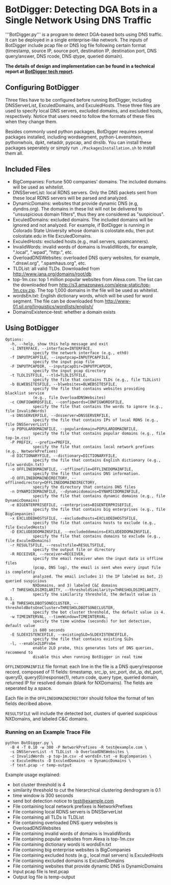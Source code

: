 # BotDigger: Detecting DGA Bots in a Single Network Using DNS Traffic

'''BotDigger.py''' is a program to detect DGA-based bots using DNS traffic. It can be
deployed in a single enterprise-like network. The inputs of BotDigger include
pcap file or DNS log file following certain format (timestamp, source IP,
source port, destination IP, destination port, DNS query/answer, DNS rcode, DNS
qtype, queried domain).

**The details of design and implementation can be found in a technical report
at [BotDigger tech report](http://www.cs.colostate.edu/~hanzhang/papers/BotDigger-techReport.pdf).**

## Configuring BotDigger

   Three files have to be configured before running BotDigger, including
DNSServerList, ExculedDomains, and ExculedHosts. These three files are used to
specify local DNS servers, excluded domains, and excluded hosts, respectively.
Notice that users need to follow the formats of these files when they change
them.

   Besides commonly used python packages, BotDigger requires several packages
installed, including wordsegment, python-Levenshtein, pythonwhois, dpkt,
netaddr, pypcap, and dnslib. You can install these packages seperately or
simply run `./PackagesInstallation.sh` to install them all.

## Included Files

* BigCompanies: Fortune 500 companies' domains. The included domains
  will be used as whitelist.
* DNSServerList: local RDNS servers. Only the DNS packets sent from
  these local RDNS servers will be parsed and analyzed.
* DynamicDomains: websites that provide dynamic DNS (e.g, dyndns.org).
  The domains in these list will not be delivered to "unsuspicious
  domain filters", thus they are considered as "suspicious".
* ExculedDomains: excluded domains. The included domains will be ignored
  and not analyzed. For example, if BotDigger is running in Colorado
  State University whose domain is colostate.edu, then put colostate.edu
  in file ExculedDomains.
* ExculedHosts: excluded hosts (e.g., mail servers, spamcanners).
* InvalidWords: invalid words of domains is InvalidWords, for example,
  ".local", ".wpad", "http:", etc.
* OverloadDNSWebsites: overloaded DNS query websites, for example,
  ".dnswl.org", ".spamhaus.org", etc.
* TLDList: all valid TLDs. Downloaded from
  http://www.iana.org/domains/root/db
* top-1m.csv: top 1 million popular websites from Alexa.com. The list
  can the downloaded from
  http://s3.amazonaws.com/alexa-static/top-1m.csv.zip. The top 1,000
  domains in the file will be used as whitelist.
* wordsEn.txt: English dictionary words, which will be used for word
  segment. The file can be downloaded from
  http://www-01.sil.org/linguistics/wordlists/english/
* DomainsExistence-test: whether a domain exists

## Using BotDigger

~~~~
Options:
  -h, --help, show this help message and exit
  -i INTERFACE, --interface=INTERFACE,
            specify the network interface (e.g., eth0)
  -f INPUTPCAPFILE, --inputpcap=INPUTPCAPFILE,
            specify the input pcap file
  -F INPUTPCAPDIR, --inputpcapDir=INPUTPCAPDIR,
            specify the input pcap directory
  -t TLDLISTFILE, --tld=TLDLISTFILE,
            specify the file that contains TLDs (e.g., file TLDList)
  -b BLWEBSITESFILE, --blwebsites=BLWEBSITESFILE,
            specify the file that contains websites providing blacklist service
            (e.g., file OverloadDNSWebsites)
  -c CONFIGWORDSFILE, --configwords=CONFIGWORDSFILE,
            specify the file that contains the words to ignore (e.g., file InvalidWords)
  -s DNSSERVERFILE, --dnsserver=DNSSERVERFILE,
            specify the file that contains IPs of local RDNS (e.g., file DNSServerList)
  -p POPULARDOMAINFILE, --populardomain=POPULARDOMAINFILE,
            specify the file that contains popular domains (e.g., file top-1m.csv)
  -P PREFIX, --prefix=PREFIX,
            specify the file that contains local network prefixes (e.g., NetworkPrefixes)
  -d DICTIONARYFILE, --dictionary=DICTIONARYFILE,
            specify the file that contains English dictionary (e.g., file wordsEn.txt)
  -o OFFLINEDOMAINFILE, --offlinefile=OFFLINEDOMAINFILE,
            specify the file that contains DNS information.
  -O OFFLINEDOMAINDIRECTORY, --offlinedirectory=OFFLINEDOMAINDIRECTORY,
            specify the directory that contains DNS files
  -n DYNAMICDOMAINFILE, --dynamicdomains=DYNAMICDOMAINFILE,
            specify the file that contains dynamic domains (e.g., file DynamicDomains)
  -e BIGENTERPRISEFILE, --enterprises=BIGENTERPRISEFILE,
            specify the file that contains big enterprises (e.g., file BigCompanies)
  -x EXCLUDEDHOSTSFILE, --excludedhosts=EXCLUDEDHOSTSFILE,
            specify the file that contains hosts to exclude (e.g., file ExculedHosts)
  -D EXCLUDEDDOMAINSFILE, --excludeddomains=EXCLUDEDDOMAINSFILE,
            specify the file that contains domains to exclude (e.g., file ExculedDomains)
  -r RESULTSFILE, --resultsfile=RESULTSFILE,
            specify the output file or directory
  -R RECEIVER, --receiver=RECEIVER,
            specify the email receiver when the input data is offline files
            (pcap, DNS log), the email is sent when every input file is completely
            analyzed. The email includes 1) the IP labeled as bot, 2) queried suspicious
            NXDomains, and 3) labeled C&C domains
  -T THRESHOLDSIMILARITY, --thresholdSimilarity=THRESHOLDSIMILARITY,
            specify the similarity threshold, the default value is 0.1.
  -B THRESHOLDBOTSONECLUSTER, --thresholdBotsOneCluster=THRESHOLDBOTSONECLUSTER,
            specify the bot cluster threshold, the default value is 4.
  -w TIMEINTERVAL, --timeWindow=TIMEINTERVAL,
            specify the time window (seconds) for bot detection, default value
            is 600 seconds
  -E SLDEXISTENCEFILE, --existingSLD=SLDEXISTENCEFILE,
            specify the file that contains existing SLDs
  -l, --enable2LDProbe
            enable 2LD probe, this generates lots of DNS queries, recommend to
            disable this when running BotDigger in real time
~~~~


`OFFLINEDOMAINFILE` file format: each line in the file is a DNS
query/response record, composed of 11 fields: timestamp, src_ip,
src_port, dst_ip, dst_port, queryID, query(0)/response(1), return code,
query type, queried domain, returned IP for resolved domain (blank for
NXDomains). The fields are seperated by a space.

Each file in the `OFFLINEDOMAINDIRECTORY` should follow the format of
ten fields decribed above.

`RESULTSFILE` will include the detected bot, clusters of queried
suspicious NXDomains, and labeled C&C domains.

### Running on an Example Trace File

~~~~
python BotDigger.py \
  -B 4 -T 0.10 -w 300 -P NetworkPrefixes -R test@example.com \
  -s DNSServerList -t TLDList -b OverloadDNSWebsites \
  -c InvalidWords -p top-1m.csv -d wordsEn.txt -e BigCompanies \
  -x ExculedHosts -D ExculedDomains -n DynamicDomains \
  -f test.pcap -r temp-output
~~~~

Example usage explained:
- bot cluster threshold is 4
- similarity threshold to cut the hierarchical clustering dendrogram is 0.1
- time window is 300 seconds
- send bot detection notice to test@example.com
- File containing local network prefixes is NetworkPrefixes
- File containing local RDNS servers is DNSServerList
- File containing all TLDs is TLDList
- File containing overloaded DNS query websites is OverloadDNSWebsites
- File containing invalid words of domains is InvalidWords
- File containing popular websites from Alexa is top-1m.csv
- File containing dictionary words is wordsEn.txt
- File containing big enterprise websites is BigCompanies
- File containing excluded hosts (e.g., local mail servers) is ExculedHosts
- File containing excluded domains is ExculedDomains
- File containing websites that provide dynamic DNS is DynamicDomains
- Input pcap file is test.pcap
- Output log file is temp-output
